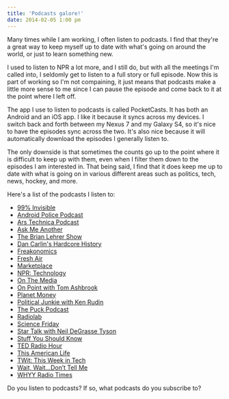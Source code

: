 ```yaml
---
title: 'Podcasts galore!'
date: 2014-02-05 1:00 pm
---
```


Many times while I am working, I often listen to podcasts. I find that they're a great way to keep myself up to date with what's going on around the world, or just to learn something new.

I used to listen to NPR a lot more, and I still do, but with all the meetings I'm called into, I seldomly get to listen to a full story or full episode. Now this is part of working so I'm not compaining, it just means that podcasts make a little more sense to me since I can pause the episode and come back to it at the point where I left off.

The app I use to listen to podcasts is called PocketCasts. It has both an Android and an iOS app. I like it because it syncs across my devices. I switch back and forth between my Nexus 7 and my Galaxy S4, so it's nice to have the episodes sync across the two. It's also nice because it will automatically download the episodes I generally listen to.

The only downside is that sometimes the counts go up to the point where it is difficult to keep up with them, even when I filter them down to the episodes I am interested in. That being said, I find that it does keep me up to date with what is going on in various different areas such as politics, tech, news, hockey, and more.

Here's a list of the podcasts I listen to:

-   <a href="http://99percentinvisible.org" target="_blank" rel="noopener">99% Invisible</a>
-   <a href="http://www.androidpolice.com" target="_blank" rel="noopener">Android Police Podcast</a>
-   <a href="http://www.arstechnica.com" target="_blank" rel="noopener">Ars Technica Podcast</a>
-   <a href="http://www.npr.org/podcasts/510299/ask-me-another" target="_blank" rel="noopener">Ask Me Another</a>
-   <a href="http://www.wnyc.org/shows/bl/" target="_blank" rel="noopener">The Brian Lehrer Show</a>
-   <a href="http://www.dancarlin.com/hardcore-history-series/" target="_blank" rel="noopener">Dan Carlin's Hardcore History</a>
-   <a href="http://freakonomics.com" target="_blank" rel="noopener">Freakonomics</a>
-   <a href="http://www.npr.org/programs/fresh-air/" target="_blank" rel="noopener">Fresh Air</a>
-   <a href="http://www.marketplace.org" target="_blank" rel="noopener">Marketplace</a>
-   <a href="http://www.npr.org/rss/podcast/podcast_detail.php?siteId=4819382" target="_blank" rel="noopener">NPR: Technology</a>
-   <a href="http://www.onthemedia.org/" target="_blank" rel="noopener">On The Media</a>
-   <a href="http://onpoint.wbur.org/" target="_blank" rel="noopener">On Point with Tom Ashbrook</a>
-   <a href="http://www.npr.org/blogs/money/" target="_blank" rel="noopener">Planet Money</a>
-   <a href="http://krpoliticaljunkie.com" target="_blank" rel="noopener">Political Junkie with Ken Rudin</a>
-   <a href="http://www.puckpodcast.com/" target="_blank" rel="noopener">The Puck Podcast</a>
-   <a href="http://www.radiolab.org/" target="_blank" rel="noopener">Radiolab</a>
-   <a href="http://sciencefriday.com/" target="_blank" rel="noopener">Science Friday</a>
-   <a href="http://www.startalkradio.net" target="_blank" rel="noopener">Star Talk with Neil DeGrasse Tyson</a>
-   <a href="http://www.stuffyoushouldknow.com/podcasts/" target="_blank" rel="noopener">Stuff You Should Know</a>
-   <a href="http://www.npr.org/programs/ted-radio-hour/" target="_blank" rel="noopener">TED Radio Hour</a>
-   <a href="http://www.thisamericanlife.org" target="_blank" rel="noopener">This American Life</a>
-   <a href="http://twit.tv/" target="_blank" rel="noopener">TWit: This Week in Tech</a>
-   <a href="http://www.npr.org/programs/wait-wait-dont-tell-me/" target="_blank" rel="noopener">Wait, Wait&#8230;Don&#8217;t Tell Me</a>
-   <a href="http://whyy.org/cms/radiotimes/" target="_blank" rel="noopener">WHYY Radio Times</a>

Do you listen to podcasts? If so, what podcasts do you subscribe to?
